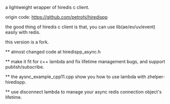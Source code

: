 a lightweight wrapper of hiredis c client.

origin code: https://github.com/petrohi/hiredispp

the good thing of hiredis c client is that, you can use lib(ae/ev/uv/event) easily with redis.

this version is a fork.

** almost changed code at hiredispp_async.h

** make it fit for c++ lambda and fix lifetime management bugs, and support publish/subscribe.

** the aysnc_example_cpp11.cpp show you how to use lambda with zhelper-hiredispp.

** use disconnect lambda to manage your async redis connection object's lifetime.
